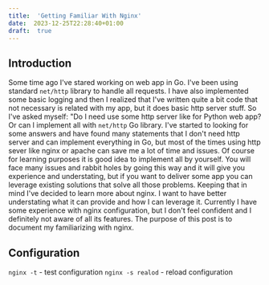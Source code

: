 ```yaml
---
title:  'Getting Familiar With Nginx'
date:  2023-12-25T22:28:40+01:00
draft:  true
---
```

## Introduction
Some time ago I've stared working on web app in Go. I've been using standard `net/http` library to handle all requests. I have also implemented some basic logging and then I realized that I've written quite a bit code that not necessary is related with my app, but it does basic http server stuff. So I've asked myself: "Do I need use some http server like for Python web app? Or can I implement all with `net/http` Go library. I've started to looking for some answers and have found many statements that I don't need http server and can implement everything in Go, but most of the times using http sever like nginx or apache can save me a lot of time and issues. Of course for learning purposes it is good idea to implement all by yourself. You will face many issues and rabbit holes by going this way and it will give you experience and understating, but if you want to deliver some app you can leverage existing solutions that solve all those problems.
Keeping that in mind I've decided to learn more about nginx. I want to have better understating what it can provide and how I can leverage it. Currently I have some experience with nginx configuration, but I don't feel confident and I definitely not aware of all its features. The purpose of this post is to document my familiarizing with nginx.
## Configuration
`nginx -t` - test configuration
`nginx -s realod` - reload configuration
